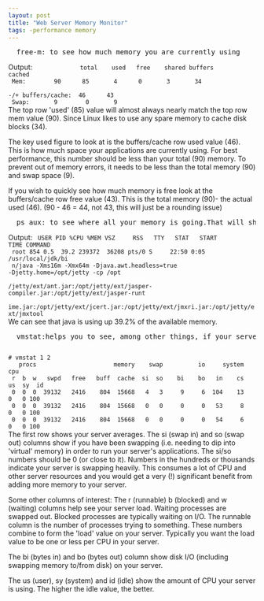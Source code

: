 ```yaml
---
layout: post
title: "Web Server Memory Monitor"
tags: -performance memory
---
```


<pre>
  free-m: to see how much memory you are currently using
</pre>
Output:
<code>
&nbsp;&nbsp;&nbsp;&nbsp;&nbsp;&nbsp;&nbsp;&nbsp;&nbsp;&nbsp;&nbsp; total &nbsp;&nbsp;
used&nbsp;&nbsp; free&nbsp;&nbsp;&nbsp; shared buffers cached<br>
Mem:&nbsp;&nbsp;&nbsp;&nbsp;&nbsp;&nbsp;&nbsp; 90&nbsp;&nbsp;&nbsp;&nbsp;&nbsp; 85
&nbsp;&nbsp;&nbsp;&nbsp;&nbsp; 4&nbsp;&nbsp;&nbsp;&nbsp;&nbsp; 0
&nbsp;&nbsp;&nbsp;&nbsp;&nbsp; 3&nbsp;&nbsp;&nbsp;&nbsp;&nbsp;&nbsp; 34<br>
-/+ buffers/cache:&nbsp; 46&nbsp;&nbsp;&nbsp;&nbsp;&nbsp; 43<br>
Swap:&nbsp;&nbsp;&nbsp;&nbsp;&nbsp;&nbsp; 9&nbsp;&nbsp;&nbsp;&nbsp;&nbsp;&nbsp;&nbsp; 0
&nbsp;&nbsp;&nbsp;&nbsp;&nbsp; 9
</code>
The top row 'used' (85) value will almost always nearly match the top row mem value (90).  Since Linux likes to use any spare memory to cache disk blocks (34).

The key used figure to look at is the buffers/cache row used value (46).  This is how much space your applications are currently using.  For best performance, this number should be less than your total (90) memory.  To prevent out of memory errors, it needs to be less than the total memory (90) and swap space (9).

If you wish to quickly see how much memory is free look at the buffers/cache row free value (43). This is the total memory (90)- the actual used (46). (90 - 46 = 44, not 43, this will just be a rounding issue)

<pre>
  ps aux: to see where all your memory is going.That will show the percentage of memory each process is using.  You can use it to identify the top memory users (usually Apache, MySQL and Java processes).
</pre>
Output:
<code>
USER PID %CPU %MEM VSZ&nbsp;&nbsp;&nbsp;&nbsp; RSS&nbsp;&nbsp; TTY&nbsp;&nbsp; STAT
&nbsp; START TIME COMMAND<br>
root 854 0.5&nbsp; 39.2 239372&nbsp; 36208 pts/0 S&nbsp;&nbsp;&nbsp;&nbsp; 22:50 0:05
/usr/local/jdk/bi<br>
n/java -Xms16m -Xmx64m -Djava.awt.headless=true -Djetty.home=/opt/jetty -cp /opt<br>
/jetty/ext/ant.jar:/opt/jetty/ext/jasper-compiler.jar:/opt/jetty/ext/jasper-runt<br>
ime.jar:/opt/jetty/ext/jcert.jar:/opt/jetty/ext/jmxri.jar:/opt/jetty/ext/jmxtool
</code>
We can see that java is using up 39.2% of the available memory.

<pre>
  vmstat:helps you to see, among other things, if your server is swapping.
</pre>
<code>
# vmstat 1 2
   procs                      memory    swap          io     system         cpu
 r  b  w   swpd   free   buff  cache  si  so    bi    bo   in    cs  us  sy  id
 0  0  0  39132   2416    804  15668   4   3     9     6  104    13   0   0 100
 0  0  0  39132   2416    804  15668   0   0     0     0   53     8   0   0 100
 0  0  0  39132   2416    804  15668   0   0     0     0   54     6   0   0 100
</code>
The first row shows your server averages.  The si (swap in) and so (swap out) columns show if you have been swapping (i.e. needing to dip into 'virtual' memory) in order to run your server's applications.  The si/so numbers should be 0 (or close to it).  Numbers in the hundreds or thousands indicate your server is swapping heavily.  This consumes a lot of CPU and other server resources and you would get a very (!) significant benefit from adding more memory to your server.

Some other columns of interest: The r (runnable) b (blocked) and w (waiting) columns help see your server load.  Waiting processes are swapped out.  Blocked processes are typically waiting on I/O.  The runnable column is the number of processes trying to something.  These numbers combine to form the 'load' value on your server.  Typically you want the load value to be one or less per CPU in your server.

The bi (bytes in) and bo (bytes out) column show disk I/O (including swapping memory to/from disk) on your server.

The us (user), sy (system) and id (idle) show the amount of CPU your server is using.  The higher the idle value, the better.